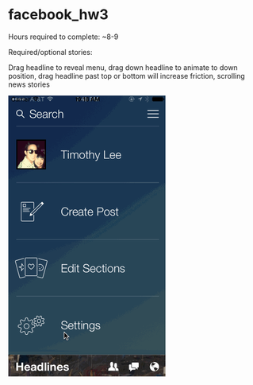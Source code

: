 facebook_hw3
============
Hours required to complete: ~8-9

Required/optional stories:

Drag headline to reveal menu,
drag down headline to animate to down position,
drag headline past top or bottom will increase friction,
scrolling news stories

<img src="https://raw.githubusercontent.com/asianxjay/facebook_hw3/master/facebook_hw3.gif">
